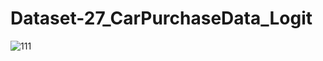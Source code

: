 # Dataset-27_CarPurchaseData_Logit

![111](https://github.com/Lavan1999/Dataset-27_CarPurchaseData_Logit/assets/152668558/e96e6c30-7d97-4c97-93c3-27edc3f09e64)
